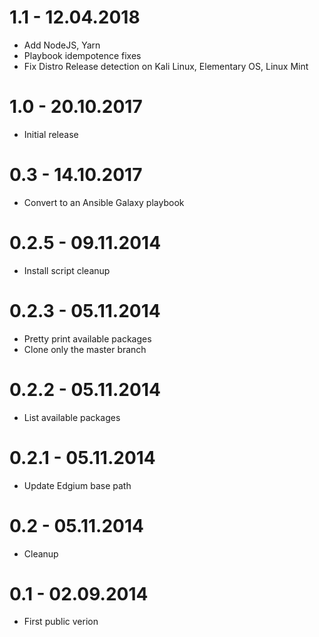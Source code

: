 1.1 - 12.04.2018
=================

* Add NodeJS, Yarn
* Playbook idempotence fixes
* Fix Distro Release detection on Kali Linux, Elementary OS, Linux Mint


1.0 - 20.10.2017
=================

* Initial release


0.3 - 14.10.2017
=================

* Convert to an Ansible Galaxy playbook

0.2.5 - 09.11.2014
=================

* Install script cleanup

0.2.3 - 05.11.2014
=================

* Pretty print available packages
* Clone only the master branch

0.2.2 - 05.11.2014
=================

* List available packages

0.2.1 - 05.11.2014
=================

* Update Edgium base path

0.2 - 05.11.2014
=================

* Cleanup


0.1 - 02.09.2014
=================

* First public verion